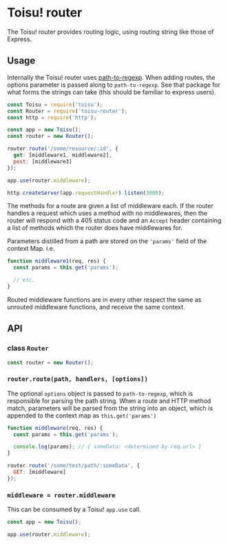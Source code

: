 # Toisu! router

The Toisu! router provides routing logic, using routing string like those of Express.

## Usage

Internally the Toisu! router uses [path-to-regexp](https://www.npmjs.com/package/path-to-regexp).
When adding routes, the options parameter is passed along to `path-to-regexp`. See that package for
what forms the strings can take (this should be familiar to express users).

```javascript
const Toisu = require('toisu');
const Router = require('toisu-router');
const http = require('http');

const app = new Toisu();
const router = new Router();

router.route('/some/resource/:id', {
  get: [middleware1, middleware2],
  post: [middleware3]
});

app.use(router.middleware);

http.createServer(app.requestHandler).listen(3000);
```

The methods for a route are given a list of middleware each. If the router handles a request which
uses a method with no middlewares, then the router will respond with a 405 status code and an
`Accept` header containing a list of methods which the router does have middlewares for.

Parameters distilled from a path are stored on the `'params'` field of the context Map. i.e.

```javascript
function middleware1(req, res) {
  const params = this.get('params');

  // etc.
}
```

Routed middleware functions are in every other respect the same as unrouted middleware functions,
and receive the same context.

## API

### class `Router`

```javascript
const router = new Router();
```

### `router.route(path, handlers, [options])`

The optional `options` object is passed to `path-to-regexp`, which is responsible for parsing the
path string. When a route and HTTP method match, parameters will be parsed from the string into an
object, which is appended to the context map as `this.get('params')`

```javascript
function middleware(req, res) {
  const params = this.get('params');

  console.log(params); // { someData: <determined by req.url> }
}

router.route('/some/test/path/:someData', {
  GET: [middleware]
});
```

### `middleware = router.middleware`

This can be consumed by a Toisu! `app.use` call.

```javascript
const app = new Toisu();

app.use(router.middleware);
```
